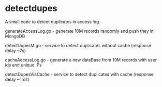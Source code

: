 # detectdupes
A small code to detect duplicates in access log

generateAccessLog.go - generate 10M records randomly and push they in MongoDB

detectDupesM.go - service to detect duplicates without cache (response delay ~7s)

cacheAccessLog.go - generate a new dataBase from 10M records with user ids and unique IPs

detectDupesViaCache - service to detect duplicates with cache (response delay ~1ms)
